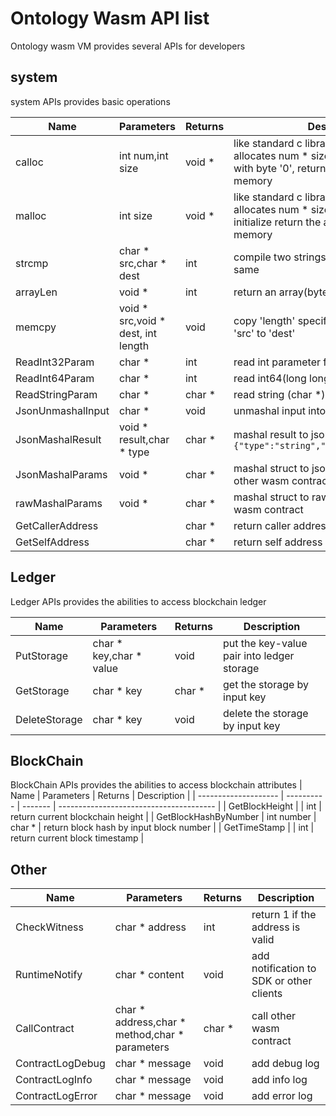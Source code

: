 # Ontology Wasm API list

Ontology wasm VM provides several APIs for developers 

## system

system APIs provides basic operations

| Name              | Parameters                         | Returns | Description                                                  |
| ----------------- | ---------------------------------- | ------- | ------------------------------------------------------------ |
| calloc            | int num,int size                   | void *  | like standard c library, calloc function  allocates num * size memorys and initialize with byte '0', return the address (offset) in memory |
| malloc            | int size                           | void *  | like standard c library, calloc function allocates num * size memorys without any initialize  return the address (offset) in memory |
| strcmp            | char * src,char * dest             | int     | compile two strings ,return 0 if they are the same           |
| arrayLen          | void *                             | int     | return an array(byte,int,int64) length                       |
| memcpy            | void * src,void * dest, int length | void    | copy 'length' specified block memory from 'src' to 'dest'    |
| ReadInt32Param    | char *                             | int     | read int parameter from input                                |
| ReadInt64Param    | char *                             | int     | read int64(long long) parameter from input                   |
| ReadStringParam   | char *                             | char *  | read string (char *) parameter from input                    |
| JsonUnmashalInput | char *                             | void    | unmashal input into specified struct                         |
| JsonMashalResult  | void * result,char * type          | char *  | mashal result to json format string ``` {"type":"string","value":"samplestring"}``` |
| JsonMashalParams  | void *                             | char *  | mashal struct to json format string ,for call other wasm contract |
| rawMashalParams   | void *                             | char *  | mashal struct to raw string ,for call other wasm contract    |
| GetCallerAddress  |                                    | char *  | return caller address                                        |
| GetSelfAddress    |                                    | char *  | return self address                                          |

## Ledger

Ledger APIs provides the abilities to  access blockchain ledger

| Name          | Parameters              | Returns | Description                                |
| ------------- | ----------------------- | ------- | ------------------------------------------ |
| PutStorage    | char * key,char * value | void    | put the key-value pair into ledger storage |
| GetStorage    | char * key              | char *  | get the storage by input key               |
| DeleteStorage | char * key              | void    | delete the storage by input key            |

## BlockChain

BlockChain APIs provides the abilities to  access blockchain attributes
| Name                 | Parameters | Returns | Description                             |
| -------------------- | ---------- | ------- | --------------------------------------- |
| GetBlockHeight       |            | int     | return current blockchain height        |
| GetBlockHashByNumber | int number | char *  | return block hash by input block number |
| GetTimeStamp         |            | int     | return current block timestamp          |

## Other

| Name             | Parameters                                     | Returns | Description                              |
| ---------------- | ---------------------------------------------- | ------- | ---------------------------------------- |
| CheckWitness     | char * address                                 | int     | return 1 if the address is valid         |
| RuntimeNotify    | char * content                                 | void    | add notification to SDK or other clients |
| CallContract     | char * address,char * method,char * parameters | char *  | call other wasm contract                 |
| ContractLogDebug | char * message                                 | void    | add debug log                            |
| ContractLogInfo  | char * message                                 | void    | add info log                             |
| ContractLogError | char * message                                 | void    | add error log                            |


